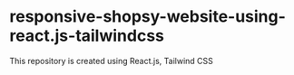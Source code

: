 # responsive-shopsy-website-using-react.js-tailwindcss
 This repository is created using React.js, Tailwind CSS
